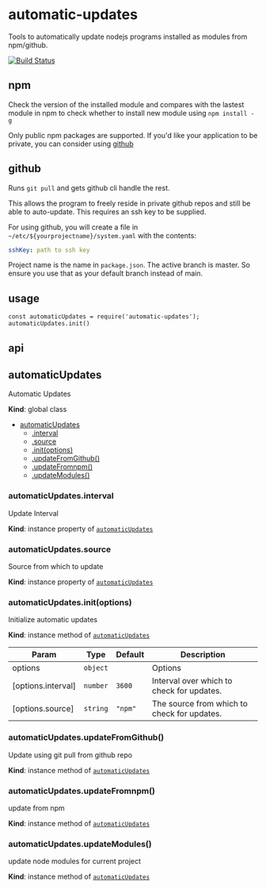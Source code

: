# automatic-updates
Tools to automatically update nodejs programs installed as modules from npm/github. 

[![Build Status](https://travis-ci.com/csymapp/automatic-updates.svg?branch=master)](https://travis-ci.com/csymapp/automatic-updates)


## npm

Check the version of the installed module and compares with the lastest module in npm to check whether to install new module using `npm install -g`

Only public npm packages are supported. If you'd like your application to be private, you can consider using [github](#github)

## github

Runs `git pull` and gets github cli handle the rest.

This allows the program to freely reside in private github repos and still be able to auto-update. This requires an ssh key to be supplied.

For using github, you will create a file in `~/etc/${yourprojectname}/system.yaml` with the contents:

```yaml
sshKey: path to ssh key

```

Project name is the name in `package.json`. The active branch is master. So ensure you use that as your default branch instead of main.

## usage

```node
const automaticUpdates = require('automatic-updates');
automaticUpdates.init()

```

## api

<a name="automaticUpdates"></a>

## automaticUpdates
Automatic Updates

**Kind**: global class  

* [automaticUpdates](#automaticUpdates)
    * [.interval](#automaticUpdates+interval)
    * [.source](#automaticUpdates+source)
    * [.init(options)](#automaticUpdates+init)
    * [.updateFromGithub()](#automaticUpdates+updateFromGithub)
    * [.updateFromnpm()](#automaticUpdates+updateFromnpm)
    * [.updateModules()](#automaticUpdates+updateModules)

<a name="automaticUpdates+interval"></a>

### automaticUpdates.interval
Update Interval

**Kind**: instance property of [<code>automaticUpdates</code>](#automaticUpdates)  
<a name="automaticUpdates+source"></a>

### automaticUpdates.source
Source from which to update

**Kind**: instance property of [<code>automaticUpdates</code>](#automaticUpdates)  
<a name="automaticUpdates+init"></a>

### automaticUpdates.init(options)
Initialize automatic updates

**Kind**: instance method of [<code>automaticUpdates</code>](#automaticUpdates)  

| Param | Type | Default | Description |
| --- | --- | --- | --- |
| options | <code>object</code> |  | Options |
| [options.interval] | <code>number</code> | <code>3600</code> | Interval over which to check for updates. |
| [options.source] | <code>string</code> | <code>&quot;npm&quot;</code> | The source from which to check for updates. |

<a name="automaticUpdates+updateFromGithub"></a>

### automaticUpdates.updateFromGithub()
Update using git pull from github repo

**Kind**: instance method of [<code>automaticUpdates</code>](#automaticUpdates)  
<a name="automaticUpdates+updateFromnpm"></a>

### automaticUpdates.updateFromnpm()
update from npm

**Kind**: instance method of [<code>automaticUpdates</code>](#automaticUpdates)  
<a name="automaticUpdates+updateModules"></a>

### automaticUpdates.updateModules()
update node modules for current project

**Kind**: instance method of [<code>automaticUpdates</code>](#automaticUpdates)  

